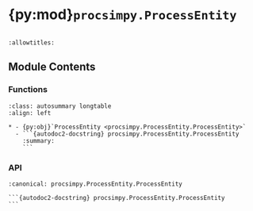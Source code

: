 # {py:mod}`procsimpy.ProcessEntity`

```{py:module} procsimpy.ProcessEntity
```

```{autodoc2-docstring} procsimpy.ProcessEntity
:allowtitles:
```

## Module Contents

### Functions

````{list-table}
:class: autosummary longtable
:align: left

* - {py:obj}`ProcessEntity <procsimpy.ProcessEntity.ProcessEntity>`
  - ```{autodoc2-docstring} procsimpy.ProcessEntity.ProcessEntity
    :summary:
    ```
````

### API

````{py:function} ProcessEntity(node: procsimpy.Node.Node) -> collections.abc.Generator
:canonical: procsimpy.ProcessEntity.ProcessEntity

```{autodoc2-docstring} procsimpy.ProcessEntity.ProcessEntity
```
````
